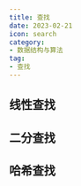```yaml
---
title: 查找
date: 2023-02-21
icon: search
category:
- 数据结构与算法
tag:
- 查找
---
```






## 线性查找



## 二分查找



## 哈希查找
